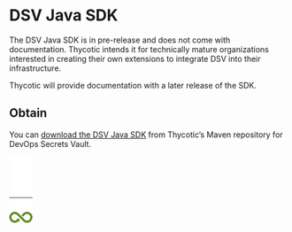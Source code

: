 ﻿[title]: # (DSV Java SDK)
[tags]: # (DevOps Secrets Vault,DSV,)
[priority]: # (2500)

# DSV Java SDK

The DSV Java SDK is in pre-release and does not come with documentation. Thycotic intends it for technically mature organizations interested in creating their own extensions to integrate DSV into their infrastructure.

Thycotic will provide documentation with a later release of the SDK.

## Obtain

You can [download the DSV Java SDK](https://mvnrepository.com/artifact/com.thycotic/devops-secrets-vault-sdk/1.0.0) from Thycotic’s Maven repository for DevOps Secrets Vault.

![image](dsv-bug.png)